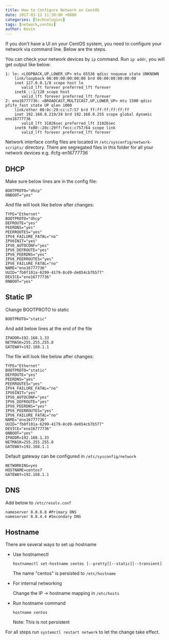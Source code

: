 ```yaml
---
title: How to Configure Network on CentOS
date: 2017-03-12 11:30:00 +0800
categories: [technologies]
tags: [network,centos]
author: Kevin
---
```


If you don't have a UI on your CentOS system, you need to configure your network via command line. Below are the steps.


You can check your network devices by `ip` command. Run `ip addr`, you will get output like below:

    1: lo: <LOOPBACK,UP,LOWER_UP> mtu 65536 qdisc noqueue state UNKNOWN
        link/loopback 00:00:00:00:00:00 brd 00:00:00:00:00:00
        inet 127.0.0.1/8 scope host lo
           valid_lft forever preferred_lft forever
        inet6 ::1/128 scope host
           valid_lft forever preferred_lft forever
    2: eno16777736: <BROADCAST,MULTICAST,UP,LOWER_UP> mtu 1500 qdisc pfifo_fast state UP qlen 1000
        link/ether 00:0c:29:cc:c7:57 brd ff:ff:ff:ff:ff:ff
        inet 192.168.0.219/24 brd 192.168.0.255 scope global dynamic eno16777736
           valid_lft 31826sec preferred_lft 31826sec
        inet6 fe80::20c:29ff:fecc:c757/64 scope link
           valid_lft forever preferred_lft forever


Network interface config files are located in `/etc/sysconfig/network-scripts/` directory. There are segregated files in this folder for all your network devices e.g. ifcfg-en16777736


## DHCP

Make sure below lines are in the config file:

    BOOTPROTO="dhcp"
    ONBOOT="yes"

And file will look like below after changes:    

    TYPE="Ethernet"
    BOOTPROTO="dhcp"
    DEFROUTE="yes"
    PEERDNS="yes"
    PEERROUTES="yes"
    IPV4_FAILURE_FATAL="no"
    IPV6INIT="yes"
    IPV6_AUTOCONF="yes"
    IPV6_DEFROUTE="yes"
    IPV6_PEERDNS="yes"
    IPV6_PEERROUTES="yes"
    IPV6_FAILURE_FATAL="no"
    NAME="eno16777736"
    UUID="fb0f101a-6299-4179-8cd9-de054cb7b577"
    DEVICE="eno16777736"
    ONBOOT="yes"

 
 
## Static IP
 
Change BOOTPROTO to static
 
    BOOTPROTO="static"
    
And add below lines at the end of the file

    IPADDR=192.168.1.33
    NETMASK=255.255.255.0
    GATEWAY=192.168.1.1
    
The file will look like below after changes:
 
    TYPE="Ethernet"
    BOOTPROTO="static"
    DEFROUTE="yes"
    PEERDNS="yes"
    PEERROUTES="yes"
    IPV4_FAILURE_FATAL="no"
    IPV6INIT="yes"
    IPV6_AUTOCONF="yes"
    IPV6_DEFROUTE="yes"
    IPV6_PEERDNS="yes"
    IPV6_PEERROUTES="yes"
    IPV6_FAILURE_FATAL="no"
    NAME="eno16777736"
    UUID="fb0f101a-6299-4179-8cd9-de054cb7b577"
    DEVICE="eno16777736"
    ONBOOT="yes"
    IPADDR=192.168.1.33
    NETMASK=255.255.255.0
    GATEWAY=192.168.1.1
    
Default gateway can be configured in `/etc/sysconfig/network`

    NETWORKING=yes
    HOSTNAME=centos7
    GATEWAY=192.168.1.1
    
    
## DNS

Add below to `/etc/resolv.conf`

    nameserver 8.8.8.8 #Primary DNS
    nameserver 8.8.4.4 #Secondary DNS   
  
    
## Hostname

There are several ways to set up hostname

* Use hostnamectl

    `hostnamectl set-hostname centos [--pretty][--static][--transient]`
    
    The name "centos" is persisted to `/etc/hostname`
    
* For internal networking
    
    Change the IP -> hostname mapping in `/etc/hosts`
    
* Run hostname command 

    `hostname centos`
    
    Note: This is not persistent


For all steps run `systemctl restart network` to let the change take effect.
